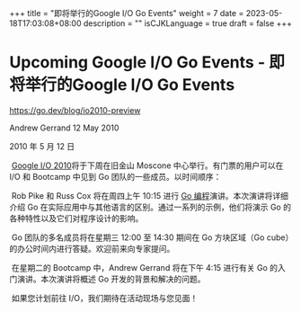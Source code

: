 +++
title = "即将举行的Google I/O Go Events"
weight = 7
date = 2023-05-18T17:03:08+08:00
description = ""
isCJKLanguage = true
draft = false
+++

# Upcoming Google I/O Go Events - 即将举行的Google I/O Go Events

https://go.dev/blog/io2010-preview

Andrew Gerrand
12 May 2010	

2010 年 5 月 12 日

​	[Google I/O 2010](https://googleblog.blogspot.com/2010/01/google-io-2010-now-open-for.html)将于下周在旧金山 Moscone 中心举行。有门票的用户可以在 I/O 和 Bootcamp 中见到 Go 团队的一些成员。以时间顺序：

​	Rob Pike 和 Russ Cox 将在周四上午 10:15 进行 [Go 编程](https://www.youtube.com/watch?v=jgVhBThJdXc)演讲。本次演讲将详细介绍 Go 在实际应用中与其他语言的区别。通过一系列的示例，他们将演示 Go 的各种特性以及它们对程序设计的影响。

​	Go 团队的多名成员将在星期三 12:00 至 14:30 期间在 Go 方块区域（Go cube）的办公时间内进行答疑。欢迎前来向专家提问。

​	在星期二的 Bootcamp 中，Andrew Gerrand 将在下午 4:15 进行有关 Go 的入门演讲。本次演讲将概述 Go 开发的背景和解决的问题。

​	如果您计划前往 I/O，我们期待在活动现场与您见面！
